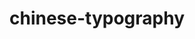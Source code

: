 ---
layout: repo
title: chinese-typography

account: ben7th
desc:
created:
updated:
last-commit:
type:
alternative:

skills:
threads: false
design-usage:
---